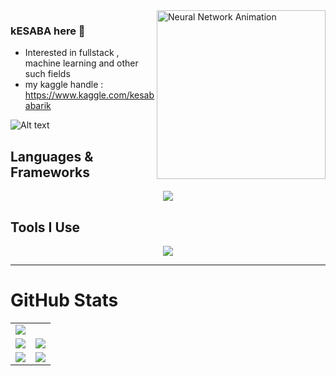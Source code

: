 
<img align="right" src="https://media.giphy.com/media/du3J3cXyzhj75IOgvA/giphy.gif" width="270" alt="Neural Network Animation" />

### kESABA here 👋

- Interested in fullstack , machine learning and other such fields
- my kaggle handle : https://www.kaggle.com/kesababarik

![Alt text](https://spotify-recently-played-readme.vercel.app/api?user=wrvl0i2g9tde7y6gnqoag13i2&count=1)


## Languages & Frameworks
<p align="center">
  <img src="https://skillicons.dev/icons?i=c,cpp,cs,java,html,css,js,python,django,flask,dotnet,mysql&theme=dark" />
</p>

## Tools I Use

<p align="center">
  <img src="https://skillicons.dev/icons?i=git,github,vscode,postman,pycharm,anaconda,androidstudio&theme=dark" />
</p>

---
# GitHub Stats

</summary>
<table>
	<tr>
		<td colspan="2">
			<a href="https://github.com/KESABA-BARIK/">
				<img src="https://github-readme-activity-graph.vercel.app/graph?username=KESABA-BARIK&bg_color=000000&hide_border=true&point=false&line=7fff00&radius=8&area=true&area_color=ddff99&title_color=ffffff&color=ffffff">
			</a>
		</td>
	</tr>
	<tr>
		<td>
			<a href="https://github.com/KESABA-BARIK/">
				<img src="https://github-readme-streak-stats.herokuapp.com/?user=KESABA-BARIK&theme=chartreuse-dark&hide_border=false">
			</a>
		</td>
		<td>
			<a href="https://github.com/KESABA-BARIK/">
				<img src="http://github-profile-summary-cards.vercel.app/api/cards/profile-details?username=KESABA-BARIK&theme=chartreuse_dark">
			</a>
		</td>
	</tr>
	<tr>
		<td>
			<a href="https://github.com/KESABA-BARIK/">
				<img src="https://github-readme-stats.vercel.app/api?username=KESABA-BARIK&show_icons=true&theme=chartreuse-dark&hide_border=false">
			</a>
		</td>
		<td>
			<a href="https://github.com/KESABA-BARIK/">
				<img src="https://github-readme-stats.vercel.app/api/top-langs/?username=KESABA-BARIK&layout=compact&theme=chartreuse-dark&hide_border=false">
			</a>
		</td>
	</tr>
</table>


